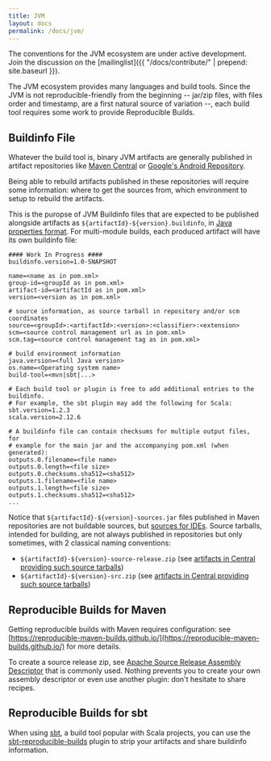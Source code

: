 ```yaml
---
title: JVM
layout: docs
permalink: /docs/jvm/
---
```


The conventions for the JVM ecosystem are under active development.
Join the discussion on the
[mailinglist]({{ "/docs/contribute/" | prepend: site.baseurl }}).

The JVM ecosystem provides many languages and build tools.
Since the JVM is not reproducible-friendly from the beginning
-- jar/zip files, with files order and timestamp, are a first natural source of variation --,
each build tool requires some work to provide Reproducible Builds.

Buildinfo File
--------------

Whatever the build tool is, binary JVM artifacts are generally published in artifact repositories
like [Maven Central](https://search.maven.org/) or [Google's Android Repository](https://dl.google.com/dl/android/maven2/index.html).

Being able to rebuild artifacts published in these repositories will require some information: where to get the sources from,
which environment to setup to rebuild the artifacts.

This is the puropse of JVM Buildinfo files that are expected to be published alongside artifacts
as `${artifactId}-${version}.buildinfo`, in
[Java properties format](https://en.wikipedia.org/wiki/.properties).
For multi-module builds, each produced artifact will have its
own buildinfo file:


```
#### Work In Progress ####
buildinfo.version=1.0-SNAPSHOT

name=<name as in pom.xml>
group-id=<groupId as in pom.xml>
artifact-id=<artifactId as in pom.xml>
version=<version as in pom.xml>

# source information, as source tarball in repository and/or scm coordinates
source=<groupId>:<artifactId>:<version>:<classifier>:<extension>
scm=<source control management url as in pom.xml>
scm.tag=<source control management tag as in pom.xml>

# build environment information
java.version=<full Java version>
os.name=<Operating system name>
build-tool=<mvn|sbt|...>

# Each build tool or plugin is free to add additional entries to the buildinfo.
# For example, the sbt plugin may add the following for Scala:
sbt.version=1.2.3
scala.version=2.12.6

# A buildinfo file can contain checksums for multiple output files, for
# example for the main jar and the accompanying pom.xml (when generated):
outputs.0.filename=<file name>
outputs.0.length=<file size>
outputs.0.checksums.sha512=<sha512>
outputs.1.filename=<file name>
outputs.1.length=<file size>
outputs.1.checksums.sha512=<sha512>
...
```

Notice that `${artifactId}-${version}-sources.jar` files published in Maven repositories are not buildable sources, but [sources for IDEs](https://central.sonatype.org/pages/requirements.html#supply-javadoc-and-sources).
Source tarballs, intended for building, are not always published in repositories but only sometimes, with 2 classical naming conventions:
- `${artifactId}-${version}-source-release.zip` (see [artifacts in Central providing such source tarballs](https://search.maven.org/search?q=l:source-release))
- `${artifactId}-${version}-src.zip` (see [artifacts in Central providing such source tarballs](https://search.maven.org/search?q=l:src))

Reproducible Builds for Maven
-----------------------------

Getting reproducible builds with Maven requires configuration: see [https://reproducible-maven-builds.github.io/](https://reproducible-maven-builds.github.io/)
for more details.

To create a source release zip, see [Apache Source Release Assembly Descriptor](https://maven.apache.org/apache-resource-bundles/#Source_Release_Assembly_Descriptor)
that is commonly used. Nothing prevents you to create your own assembly descriptor or even use another plugin: don't hesitate to share recipes.

Reproducible Builds for sbt
---------------------------

When using [sbt](https://www.scala-sbt.org/), a build tool popular with Scala
projects, you can use the
[sbt-reproducible-builds](https://github.com/raboof/sbt-reproducible-builds)
plugin to strip your artifacts and share buildinfo information.
